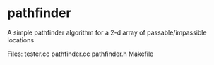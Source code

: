 # pathfinder
A simple pathfinder algorithm for a 2-d array of passable/impassible locations

Files:
tester.cc
pathfinder.cc
pathfinder.h
Makefile

